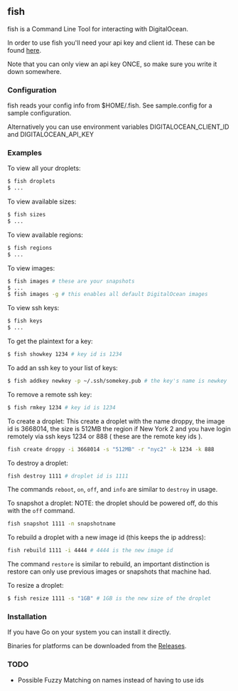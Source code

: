 fish
----------------
fish is a Command Line Tool for interacting with DigitalOcean.

In order to use fish you'll need your api key and client id. These
can be found [here](https://cloud.digitalocean.com/api_access).

Note that you can only view an api key ONCE, so make sure you write
it down somewhere.

### Configuration

fish reads your config info from $HOME/.fish. See sample.config for a
sample configuration.

Alternatively you can use environment variables DIGITALOCEAN_CLIENT_ID
and DIGITALOCEAN_API_KEY

### Examples

To view all your droplets:

```sh
$ fish droplets
$ ...
```

To view available sizes:

```sh
$ fish sizes
$ ...
```

To view available regions:

```sh
$ fish regions
$ ...
```

To view images:

```sh
$ fish images # these are your snapshots
$ ...
$ fish images -g # this enables all default DigitalOcean images
```

To view ssh keys:

```sh
$ fish keys
$ ...
```

To get the plaintext for a key:

```sh
$ fish showkey 1234 # key id is 1234 
```

To add an ssh key to your list of keys:

```sh
$ fish addkey newkey -p ~/.ssh/somekey.pub # the key's name is newkey
```

To remove a remote ssh key:

```sh
$ fish rmkey 1234 # key id is 1234
```

To create a droplet:
This create a droplet with the name droppy, the image id is 3668014,
the size is 512MB the region if New York 2 and you have login remotely
via ssh keys 1234 or 888 ( these are the remote key ids ).

```sh
fish create droppy -i 3668014 -s "512MB" -r "nyc2" -k 1234 -k 888
```

To destroy a droplet:

```sh
fish destroy 1111 # droplet id is 1111
```

The commands `reboot`, `on`, `off`, and `info` are similar to `destroy` in usage.  

To snapshot a droplet:
NOTE: the droplet should be powered off, do this with the `off` command.

```sh
fish snapshot 1111 -n snapshotname
```

To rebuild a droplet with a new image id (this keeps the ip address):

```sh
fish rebuild 1111 -i 4444 # 4444 is the new image id
```

The command `restore` is similar to rebuild, an important distinction is
restore can only use previous images or snapshots that machine had.

To resize a droplet:

```sh
$ fish resize 1111 -s "1GB" # 1GB is the new size of the droplet
```


### Installation

If you have Go on your system you can install it directly.

Binaries for platforms can be downloaded from the [Releases](https://github.com/Niessy/fish/releases).

### TODO

* Possible Fuzzy Matching on names instead of having to use ids

